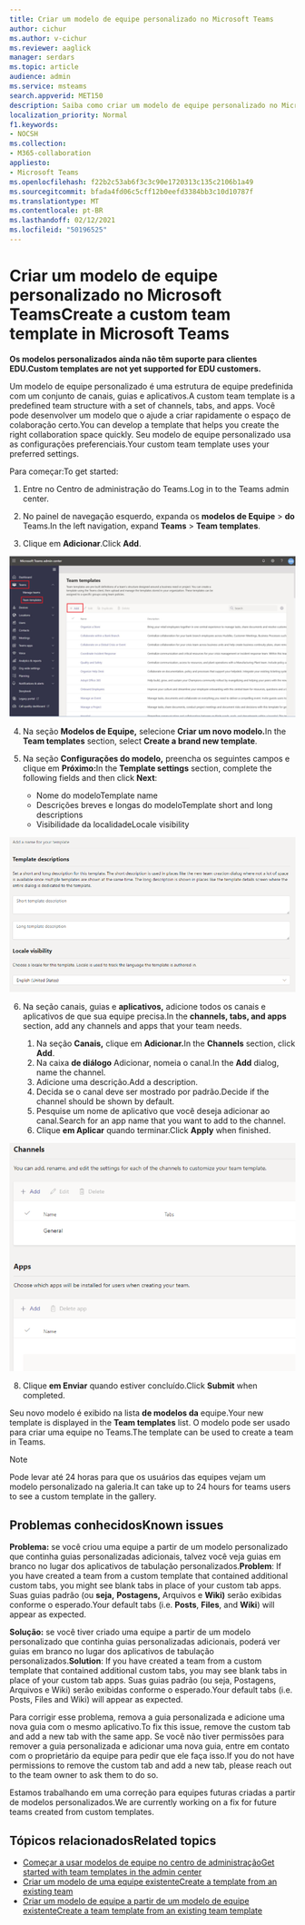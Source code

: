 ```yaml
---
title: Criar um modelo de equipe personalizado no Microsoft Teams
author: cichur
ms.author: v-cichur
ms.reviewer: aaglick
manager: serdars
ms.topic: article
audience: admin
ms.service: msteams
search.appverid: MET150
description: Saiba como criar um modelo de equipe personalizado no Microsoft Teams.
localization_priority: Normal
f1.keywords:
- NOCSH
ms.collection:
- M365-collaboration
appliesto:
- Microsoft Teams
ms.openlocfilehash: f22b2c53ab6f3c3c90e1720313c135c2106b1a49
ms.sourcegitcommit: bfada4fd06c5cff12b0eefd3384bb3c10d10787f
ms.translationtype: MT
ms.contentlocale: pt-BR
ms.lasthandoff: 02/12/2021
ms.locfileid: "50196525"
---
```

# <a name="create-a-custom-team-template-in-microsoft-teams"></a><span data-ttu-id="8a7ad-103">Criar um modelo de equipe personalizado no Microsoft Teams</span><span class="sxs-lookup"><span data-stu-id="8a7ad-103">Create a custom team template in Microsoft Teams</span></span>

<span data-ttu-id="8a7ad-104">**Os modelos personalizados ainda não têm suporte para clientes EDU.**</span><span class="sxs-lookup"><span data-stu-id="8a7ad-104">**Custom templates are not yet supported for EDU customers.**</span></span>

<span data-ttu-id="8a7ad-105">Um modelo de equipe personalizado é uma estrutura de equipe predefinida com um conjunto de canais, guias e aplicativos.</span><span class="sxs-lookup"><span data-stu-id="8a7ad-105">A custom team template is a predefined team structure with a set of channels, tabs, and apps.</span></span> <span data-ttu-id="8a7ad-106">Você pode desenvolver um modelo que o ajude a criar rapidamente o espaço de colaboração certo.</span><span class="sxs-lookup"><span data-stu-id="8a7ad-106">You can develop a template that helps you create the right collaboration space quickly.</span></span> <span data-ttu-id="8a7ad-107">Seu modelo de equipe personalizado usa as configurações preferenciais.</span><span class="sxs-lookup"><span data-stu-id="8a7ad-107">Your custom team template uses your preferred settings.</span></span>  

<span data-ttu-id="8a7ad-108">Para começar:</span><span class="sxs-lookup"><span data-stu-id="8a7ad-108">To get started:</span></span>

1. <span data-ttu-id="8a7ad-109">Entre no Centro de administração do Teams.</span><span class="sxs-lookup"><span data-stu-id="8a7ad-109">Log in to the Teams admin center.</span></span>

2. <span data-ttu-id="8a7ad-110">No painel de navegação esquerdo, expanda os **modelos de Equipe**  >  **do** Teams.</span><span class="sxs-lookup"><span data-stu-id="8a7ad-110">In the left navigation, expand **Teams** > **Team templates**.</span></span>

3. <span data-ttu-id="8a7ad-111">Clique em **Adicionar**.</span><span class="sxs-lookup"><span data-stu-id="8a7ad-111">Click **Add**.</span></span>

![Uma imagem da caixa de diálogo Modelos de Equipe com Adicionar realçada.](media/team-templates-new.png)

4. <span data-ttu-id="8a7ad-113">Na seção **Modelos de Equipe,** selecione **Criar um novo modelo.**</span><span class="sxs-lookup"><span data-stu-id="8a7ad-113">In the **Team templates** section, select **Create a brand new template**.</span></span>

5. <span data-ttu-id="8a7ad-114">Na seção **Configurações do modelo,** preencha os seguintes campos e clique em **Próximo:**</span><span class="sxs-lookup"><span data-stu-id="8a7ad-114">In the **Template settings** section, complete the following fields and then click **Next**:</span></span>
    - <span data-ttu-id="8a7ad-115">Nome do modelo</span><span class="sxs-lookup"><span data-stu-id="8a7ad-115">Template name</span></span>
    - <span data-ttu-id="8a7ad-116">Descrições breves e longas do modelo</span><span class="sxs-lookup"><span data-stu-id="8a7ad-116">Template short and long descriptions</span></span>
    - <span data-ttu-id="8a7ad-117">Visibilidade da localidade</span><span class="sxs-lookup"><span data-stu-id="8a7ad-117">Locale visibility</span></span>  

![Uma imagem da caixa de diálogo de nomeação de configurações de modelos de equipe.](media/template-add-a-name.png)

6. <span data-ttu-id="8a7ad-119">Na seção canais, guias e **aplicativos,** adicione todos os canais e aplicativos de que sua equipe precisa.</span><span class="sxs-lookup"><span data-stu-id="8a7ad-119">In the **channels, tabs, and apps** section, add any channels and apps that your team needs.</span></span>

    1. <span data-ttu-id="8a7ad-120">Na seção **Canais,** clique em **Adicionar.**</span><span class="sxs-lookup"><span data-stu-id="8a7ad-120">In the **Channels** section, click **Add**.</span></span>
    2. <span data-ttu-id="8a7ad-121">Na caixa **de diálogo** Adicionar, nomeia o canal.</span><span class="sxs-lookup"><span data-stu-id="8a7ad-121">In the **Add** dialog, name the channel.</span></span>
    3. <span data-ttu-id="8a7ad-122">Adicione uma descrição.</span><span class="sxs-lookup"><span data-stu-id="8a7ad-122">Add a description.</span></span>
    4. <span data-ttu-id="8a7ad-123">Decida se o canal deve ser mostrado por padrão.</span><span class="sxs-lookup"><span data-stu-id="8a7ad-123">Decide if the channel should be shown by default.</span></span>
    5. <span data-ttu-id="8a7ad-124">Pesquise um nome de aplicativo que você deseja adicionar ao canal.</span><span class="sxs-lookup"><span data-stu-id="8a7ad-124">Search for an app name that you want to add to the channel.</span></span>
    6. <span data-ttu-id="8a7ad-125">Clique **em Aplicar** quando terminar.</span><span class="sxs-lookup"><span data-stu-id="8a7ad-125">Click **Apply** when finished.</span></span>

![Uma imagem da tela de modelos de equipe, canais, guias e aplicativos.](media/template-channels-tabs-apps.png)

8. <span data-ttu-id="8a7ad-127">Clique **em Enviar** quando estiver concluído.</span><span class="sxs-lookup"><span data-stu-id="8a7ad-127">Click **Submit** when completed.</span></span>

<span data-ttu-id="8a7ad-128">Seu novo modelo é exibido na lista **de modelos da** equipe.</span><span class="sxs-lookup"><span data-stu-id="8a7ad-128">Your new template is displayed in the **Team templates** list.</span></span> <span data-ttu-id="8a7ad-129">O modelo pode ser usado para criar uma equipe no Teams.</span><span class="sxs-lookup"><span data-stu-id="8a7ad-129">The template can be used to create a team in Teams.</span></span>

> [!Note]
> <span data-ttu-id="8a7ad-130">Pode levar até 24 horas para que os usuários das equipes vejam um modelo personalizado na galeria.</span><span class="sxs-lookup"><span data-stu-id="8a7ad-130">It can take up to 24 hours for teams users to see a custom template in the gallery.</span></span>

## <a name="known-issues"></a><span data-ttu-id="8a7ad-131">Problemas conhecidos</span><span class="sxs-lookup"><span data-stu-id="8a7ad-131">Known issues</span></span> 

<span data-ttu-id="8a7ad-132">**Problema:** se você criou uma equipe a partir de um modelo personalizado que continha guias personalizadas adicionais, talvez você veja guias em branco no lugar dos aplicativos de tabulação personalizados.</span><span class="sxs-lookup"><span data-stu-id="8a7ad-132">**Problem**: If you have created a team from a custom template that contained additional custom tabs, you might see blank tabs in place of your custom tab apps.</span></span> <span data-ttu-id="8a7ad-133">Suas guias padrão (ou **seja,** **Postagens,** Arquivos e **Wiki)** serão exibidas conforme o esperado.</span><span class="sxs-lookup"><span data-stu-id="8a7ad-133">Your default tabs (i.e. **Posts**, **Files**, and **Wiki**) will appear as expected.</span></span>

<span data-ttu-id="8a7ad-134">**Solução:** se você tiver criado uma equipe a partir de um modelo personalizado que continha guias personalizadas adicionais, poderá ver guias em branco no lugar dos aplicativos de tabulação personalizados.</span><span class="sxs-lookup"><span data-stu-id="8a7ad-134">**Solution**: If you have created a team from a custom template that contained additional custom tabs, you may see blank tabs in place of your custom tab apps.</span></span> <span data-ttu-id="8a7ad-135">Suas guias padrão (ou seja, Postagens, Arquivos e Wiki) serão exibidas conforme o esperado.</span><span class="sxs-lookup"><span data-stu-id="8a7ad-135">Your default tabs (i.e. Posts, Files and Wiki) will appear as expected.</span></span>

<span data-ttu-id="8a7ad-136">Para corrigir esse problema, remova a guia personalizada e adicione uma nova guia com o mesmo aplicativo.</span><span class="sxs-lookup"><span data-stu-id="8a7ad-136">To fix this issue, remove the custom tab and add a new tab with the same app.</span></span> <span data-ttu-id="8a7ad-137">Se você não tiver permissões para remover a guia personalizada e adicionar uma nova guia, entre em contato com o proprietário da equipe para pedir que ele faça isso.</span><span class="sxs-lookup"><span data-stu-id="8a7ad-137">If you do not have permissions to remove the custom tab and add a new tab, please reach out to the team owner to ask them to do so.</span></span>

<span data-ttu-id="8a7ad-138">Estamos trabalhando em uma correção para equipes futuras criadas a partir de modelos personalizados.</span><span class="sxs-lookup"><span data-stu-id="8a7ad-138">We are currently working on a fix for future teams created from custom templates.</span></span>

## <a name="related-topics"></a><span data-ttu-id="8a7ad-139">Tópicos relacionados</span><span class="sxs-lookup"><span data-stu-id="8a7ad-139">Related topics</span></span>

- [<span data-ttu-id="8a7ad-140">Começar a usar modelos de equipe no centro de administração</span><span class="sxs-lookup"><span data-stu-id="8a7ad-140">Get started with team templates in the admin center</span></span>](get-started-with-teams-templates-in-the-admin-console.md)
- [<span data-ttu-id="8a7ad-141">Criar um modelo de uma equipe existente</span><span class="sxs-lookup"><span data-stu-id="8a7ad-141">Create a template from an existing team</span></span>](create-template-from-existing-team.md)
- [<span data-ttu-id="8a7ad-142">Criar um modelo de equipe a partir de um modelo de equipe existente</span><span class="sxs-lookup"><span data-stu-id="8a7ad-142">Create a team template from an existing team template</span></span>](create-template-from-existing-template.md)
